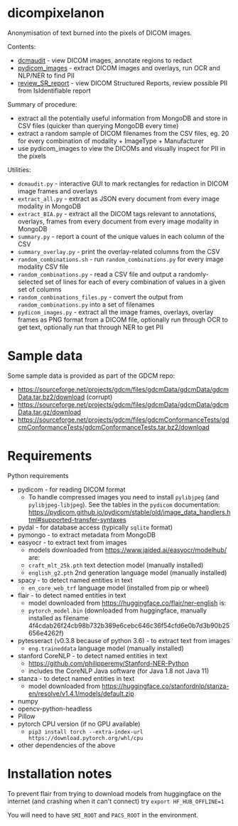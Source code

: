 # dicompixelanon

Anonymisation of text burned into the pixels of DICOM images.

Contents:
* [dcmaudit](doc/dcmaudit.md) - view DICOM images, annotate regions to redact
* [pydicom_images](doc/pydicom_images.md) - extract DICOM images and overlays, run OCR and NLP/NER to find PII
* [review_SR_report](doc/review_SR_report.md) - view DICOM Structured Reports, review possible PII from IsIdentifiable report

Summary of procedure:
* extract all the potentially useful information from MongoDB and store in CSV files (quicker than querying MongoDB every time)
* extract a random sample of DICOM filenames from the CSV files, eg. 20 for every combination of modality + ImageType + Manufacturer
* use pydicom_images to view the DICOMs and visually inspect for PII in the pixels

Utilities:
* `dcmaudit.py` - interactive GUI to mark rectangles for redaction in DICOM image frames and overlays
* `extract_all.py` - extract as JSON every document from every image modality in MongoDB
* `extract_BIA.py` - extract all the DICOM tags relevant to annotations, overlays, frames from every document from every image modality in MongoDB
* `summary.py` - report a count of the unique values in each column of the CSV
* `summary_overlay.py` - print the overlay-related columns from the CSV
* `random_combinations.sh` - run `random_combinations.py` for every image modality CSV file
* `random_combinations.py` - read a CSV file and output a randomly-selected set of lines for each of every combination of values in a given set of columns
* `random_combinations_files.py` - convert the output from `random_combinations.py` into a set of filenames
* `pydicom_images.py` - extract all the image frames, overlays, overlay frames as PNG format from a DICOM file, optionally run through OCR to get text, optionally run that through NER to get PII

# Sample data

Some sample data is provided as part of the GDCM repo:

* https://sourceforge.net/projects/gdcm/files/gdcmData/gdcmData/gdcmData.tar.bz2/download (corrupt)
* https://sourceforge.net/projects/gdcm/files/gdcmData/gdcmData/gdcmData.tar.gz/download
* https://sourceforge.net/projects/gdcm/files/gdcmConformanceTests/gdcmConformanceTests/gdcmConformanceTests.tar.bz2/download

# Requirements

Python requirements

* pydicom - for reading DICOM format
  - To handle compressed images you need to install `pylibjpeg` (and `pylibjpeg-libjpeg`). See the tables in the `pydicom` documentation:
https://pydicom.github.io/pydicom/stable/old/image_data_handlers.html#supported-transfer-syntaxes
* pydal - for database access (typically `sqlite` format)
* pymongo - to extract metadata from MongoDB
* easyocr - to extract text from images
  - models downloaded from https://www.jaided.ai/easyocr/modelhub/ are:
  - `craft_mlt_25k.pth` text detection model (manually installed)
  - `english_g2.pth` 2nd generation language model (manually installed)
* spacy - to detect named entities in text
  - `en_core_web_trf` language model (installed from pip or wheel)
* flair - to detect named entities in text
  - model downloaded from https://huggingface.co/flair/ner-english is:
  - `pytorch_model.bin` (downloaded from huggingface, manually installed as filename 4f4cdab26f24cb98b732b389e6cebc646c36f54cfd6e0b7d3b90b25656e4262f)
* pytesseract (v0.3.8 because of python 3.6) - to extract text from images
  - `eng.traineddata` language model (manually installed)
* stanford CoreNLP - to detect named entities in text
  - https://github.com/philipperemy/Stanford-NER-Python
  - includes the CoreNLP Java software (for Java 1.8 not Java 11)
* stanza - to detect named entities in text
  - model downloaded from https://huggingface.co/stanfordnlp/stanza-en/resolve/v1.4.1/models/default.zip
* numpy
* opencv-python-headless
* Pillow
* pytorch CPU version (if no GPU available)
  - `pip3 install torch --extra-index-url https://download.pytorch.org/whl/cpu`
* other dependencies of the above

# Installation notes

To prevent flair from trying to download models from huggingface on the internet (and crashing when it can't connect) try `export HF_HUB_OFFLINE=1`

You will need to have `SMI_ROOT` and `PACS_ROOT` in the environment.
